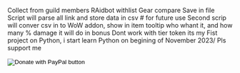 Collect  from guild members RAidbot withlist  Gear compare
Save in file
Script will parse all link and store data in csv # for future use
Second scrip will conver csv in to WoW addon, show in item tooltip who whant it, and how many % damage it will do in bonus
Dont work  with tier token
 its my Fist project on Python, i start learn Python  on begining of November 2023/
 Pls support me
 <form action="https://www.paypal.com/donate" method="post" target="_top">
<input type="hidden" name="business" value="SYWCS8U6YDCZC" />
<input type="hidden" name="no_recurring" value="0" />
<input type="hidden" name="item_name" value="Thank you, I just begin my Journey in Coding, im not youg , not old =D 34" />
<input type="hidden" name="currency_code" value="USD" />
<input type="image" src="https://www.paypalobjects.com/en_US/i/btn/btn_donate_LG.gif" border="0" name="submit" title="PayPal - The safer, easier way to pay online!" alt="Donate with PayPal button" />
<img alt="" border="0" src="https://www.paypal.com/en_US/i/scr/pixel.gif" width="1" height="1" />
</form>
